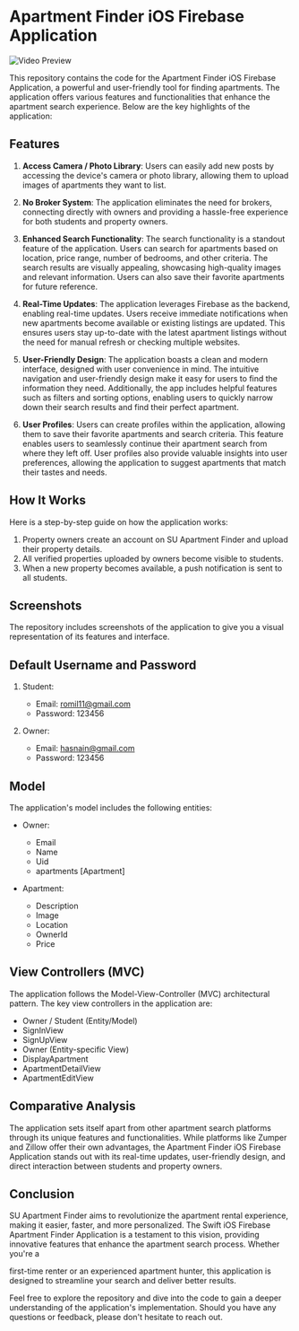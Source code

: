 # Apartment Finder iOS Firebase Application

![Video Preview](https://github.com/Romilj012/Apartment-Finder-iOS-Firebase-Application/blob/main/Final-Project-Jain-Romil-video-c.gif)

This repository contains the code for the Apartment Finder iOS Firebase Application, a powerful and user-friendly tool for finding apartments. The application offers various features and functionalities that enhance the apartment search experience. Below are the key highlights of the application:

## Features
1. **Access Camera / Photo Library**: Users can easily add new posts by accessing the device's camera or photo library, allowing them to upload images of apartments they want to list.

2. **No Broker System**: The application eliminates the need for brokers, connecting directly with owners and providing a hassle-free experience for both students and property owners.

3. **Enhanced Search Functionality**: The search functionality is a standout feature of the application. Users can search for apartments based on location, price range, number of bedrooms, and other criteria. The search results are visually appealing, showcasing high-quality images and relevant information. Users can also save their favorite apartments for future reference.

4. **Real-Time Updates**: The application leverages Firebase as the backend, enabling real-time updates. Users receive immediate notifications when new apartments become available or existing listings are updated. This ensures users stay up-to-date with the latest apartment listings without the need for manual refresh or checking multiple websites.

5. **User-Friendly Design**: The application boasts a clean and modern interface, designed with user convenience in mind. The intuitive navigation and user-friendly design make it easy for users to find the information they need. Additionally, the app includes helpful features such as filters and sorting options, enabling users to quickly narrow down their search results and find their perfect apartment.

6. **User Profiles**: Users can create profiles within the application, allowing them to save their favorite apartments and search criteria. This feature enables users to seamlessly continue their apartment search from where they left off. User profiles also provide valuable insights into user preferences, allowing the application to suggest apartments that match their tastes and needs.

## How It Works
Here is a step-by-step guide on how the application works:
1. Property owners create an account on SU Apartment Finder and upload their property details.
2. All verified properties uploaded by owners become visible to students.
3. When a new property becomes available, a push notification is sent to all students.

## Screenshots
The repository includes screenshots of the application to give you a visual representation of its features and interface.

## Default Username and Password
1. Student:
   - Email: romil11@gmail.com
   - Password: 123456

2. Owner:
   - Email: hasnain@gmail.com
   - Password: 123456

## Model
The application's model includes the following entities:
- Owner:
  - Email
  - Name
  - Uid
  - apartments [Apartment]

- Apartment:
  - Description
  - Image
  - Location
  - OwnerId
  - Price

## View Controllers (MVC)
The application follows the Model-View-Controller (MVC) architectural pattern. The key view controllers in the application are:
- Owner / Student (Entity/Model)
- SignInView
- SignUpView
- Owner (Entity-specific View)
- DisplayApartment
- ApartmentDetailView
- ApartmentEditView

## Comparative Analysis
The application sets itself apart from other apartment search platforms through its unique features and functionalities. While platforms like Zumper and Zillow offer their own advantages, the Apartment Finder iOS Firebase Application stands out with its real-time updates, user-friendly design, and direct interaction between students and property owners.

## Conclusion
SU Apartment Finder aims to revolutionize the apartment rental experience, making it easier, faster, and more personalized. The Swift iOS Firebase Apartment Finder Application is a testament to this vision, providing innovative features that enhance the apartment search process. Whether you're a

 first-time renter or an experienced apartment hunter, this application is designed to streamline your search and deliver better results.

Feel free to explore the repository and dive into the code to gain a deeper understanding of the application's implementation. Should you have any questions or feedback, please don't hesitate to reach out.



